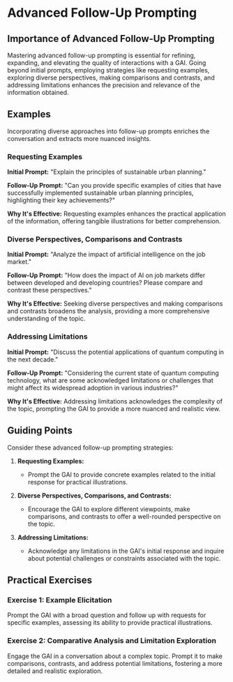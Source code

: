 # Advanced Follow-Up Prompting

## Importance of Advanced Follow-Up Prompting
Mastering advanced follow-up prompting is essential for refining, expanding, and elevating the quality of interactions with a GAI. Going beyond initial prompts, employing strategies like requesting examples, exploring diverse perspectives, making comparisons and contrasts, and addressing limitations enhances the precision and relevance of the information obtained.

## Examples

Incorporating diverse approaches into follow-up prompts enriches the conversation and extracts more nuanced insights.

### Requesting Examples

**Initial Prompt:**
"Explain the principles of sustainable urban planning."

**Follow-Up Prompt:**
"Can you provide specific examples of cities that have successfully implemented sustainable urban planning principles, highlighting their key achievements?"

**Why It's Effective:**
Requesting examples enhances the practical application of the information, offering tangible illustrations for better comprehension.

### Diverse Perspectives, Comparisons and Contrasts

**Initial Prompt:**
"Analyze the impact of artificial intelligence on the job market."

**Follow-Up Prompt:**
"How does the impact of AI on job markets differ between developed and developing countries? Please compare and contrast these perspectives."

**Why It's Effective:**
Seeking diverse perspectives and making comparisons and contrasts broadens the analysis, providing a more comprehensive understanding of the topic.

### Addressing Limitations

**Initial Prompt:**
"Discuss the potential applications of quantum computing in the next decade."

**Follow-Up Prompt:**
"Considering the current state of quantum computing technology, what are some acknowledged limitations or challenges that might affect its widespread adoption in various industries?"

**Why It's Effective:**
Addressing limitations acknowledges the complexity of the topic, prompting the GAI to provide a more nuanced and realistic view.

## Guiding Points

Consider these advanced follow-up prompting strategies:

1. **Requesting Examples:**
   - Prompt the GAI to provide concrete examples related to the initial response for practical illustrations.

2. **Diverse Perspectives, Comparisons, and Contrasts:**
   - Encourage the GAI to explore different viewpoints, make comparisons, and contrasts to offer a well-rounded perspective on the topic.

3. **Addressing Limitations:**
   - Acknowledge any limitations in the GAI's initial response and inquire about potential challenges or constraints associated with the topic.

## Practical Exercises

### Exercise 1: Example Elicitation
Prompt the GAI with a broad question and follow up with requests for specific examples, assessing its ability to provide practical illustrations.

### Exercise 2: Comparative Analysis and Limitation Exploration
Engage the GAI in a conversation about a complex topic. Prompt it to make comparisons, contrasts, and address potential limitations, fostering a more detailed and realistic exploration.
